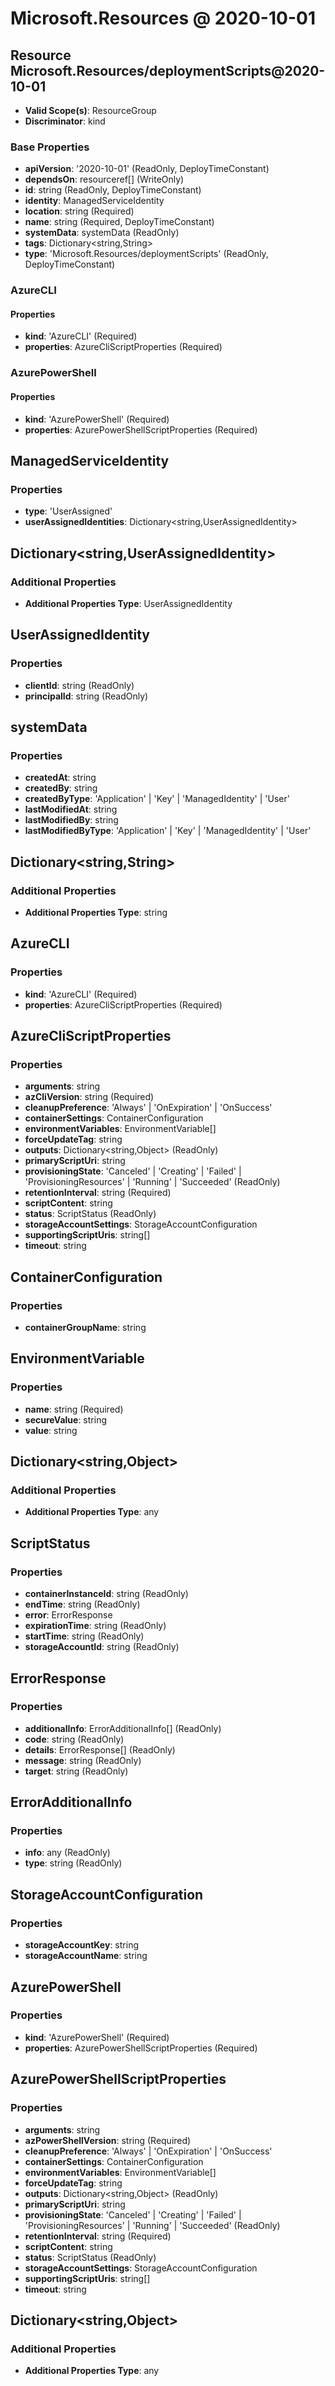 # Microsoft.Resources @ 2020-10-01

## Resource Microsoft.Resources/deploymentScripts@2020-10-01
* **Valid Scope(s)**: ResourceGroup
* **Discriminator**: kind
### Base Properties
* **apiVersion**: '2020-10-01' (ReadOnly, DeployTimeConstant)
* **dependsOn**: resourceref[] (WriteOnly)
* **id**: string (ReadOnly, DeployTimeConstant)
* **identity**: ManagedServiceIdentity
* **location**: string (Required)
* **name**: string (Required, DeployTimeConstant)
* **systemData**: systemData (ReadOnly)
* **tags**: Dictionary<string,String>
* **type**: 'Microsoft.Resources/deploymentScripts' (ReadOnly, DeployTimeConstant)
### AzureCLI
#### Properties
* **kind**: 'AzureCLI' (Required)
* **properties**: AzureCliScriptProperties (Required)

### AzurePowerShell
#### Properties
* **kind**: 'AzurePowerShell' (Required)
* **properties**: AzurePowerShellScriptProperties (Required)


## ManagedServiceIdentity
### Properties
* **type**: 'UserAssigned'
* **userAssignedIdentities**: Dictionary<string,UserAssignedIdentity>

## Dictionary<string,UserAssignedIdentity>
### Additional Properties
* **Additional Properties Type**: UserAssignedIdentity

## UserAssignedIdentity
### Properties
* **clientId**: string (ReadOnly)
* **principalId**: string (ReadOnly)

## systemData
### Properties
* **createdAt**: string
* **createdBy**: string
* **createdByType**: 'Application' | 'Key' | 'ManagedIdentity' | 'User'
* **lastModifiedAt**: string
* **lastModifiedBy**: string
* **lastModifiedByType**: 'Application' | 'Key' | 'ManagedIdentity' | 'User'

## Dictionary<string,String>
### Additional Properties
* **Additional Properties Type**: string

## AzureCLI
### Properties
* **kind**: 'AzureCLI' (Required)
* **properties**: AzureCliScriptProperties (Required)

## AzureCliScriptProperties
### Properties
* **arguments**: string
* **azCliVersion**: string (Required)
* **cleanupPreference**: 'Always' | 'OnExpiration' | 'OnSuccess'
* **containerSettings**: ContainerConfiguration
* **environmentVariables**: EnvironmentVariable[]
* **forceUpdateTag**: string
* **outputs**: Dictionary<string,Object> (ReadOnly)
* **primaryScriptUri**: string
* **provisioningState**: 'Canceled' | 'Creating' | 'Failed' | 'ProvisioningResources' | 'Running' | 'Succeeded' (ReadOnly)
* **retentionInterval**: string (Required)
* **scriptContent**: string
* **status**: ScriptStatus (ReadOnly)
* **storageAccountSettings**: StorageAccountConfiguration
* **supportingScriptUris**: string[]
* **timeout**: string

## ContainerConfiguration
### Properties
* **containerGroupName**: string

## EnvironmentVariable
### Properties
* **name**: string (Required)
* **secureValue**: string
* **value**: string

## Dictionary<string,Object>
### Additional Properties
* **Additional Properties Type**: any

## ScriptStatus
### Properties
* **containerInstanceId**: string (ReadOnly)
* **endTime**: string (ReadOnly)
* **error**: ErrorResponse
* **expirationTime**: string (ReadOnly)
* **startTime**: string (ReadOnly)
* **storageAccountId**: string (ReadOnly)

## ErrorResponse
### Properties
* **additionalInfo**: ErrorAdditionalInfo[] (ReadOnly)
* **code**: string (ReadOnly)
* **details**: ErrorResponse[] (ReadOnly)
* **message**: string (ReadOnly)
* **target**: string (ReadOnly)

## ErrorAdditionalInfo
### Properties
* **info**: any (ReadOnly)
* **type**: string (ReadOnly)

## StorageAccountConfiguration
### Properties
* **storageAccountKey**: string
* **storageAccountName**: string

## AzurePowerShell
### Properties
* **kind**: 'AzurePowerShell' (Required)
* **properties**: AzurePowerShellScriptProperties (Required)

## AzurePowerShellScriptProperties
### Properties
* **arguments**: string
* **azPowerShellVersion**: string (Required)
* **cleanupPreference**: 'Always' | 'OnExpiration' | 'OnSuccess'
* **containerSettings**: ContainerConfiguration
* **environmentVariables**: EnvironmentVariable[]
* **forceUpdateTag**: string
* **outputs**: Dictionary<string,Object> (ReadOnly)
* **primaryScriptUri**: string
* **provisioningState**: 'Canceled' | 'Creating' | 'Failed' | 'ProvisioningResources' | 'Running' | 'Succeeded' (ReadOnly)
* **retentionInterval**: string (Required)
* **scriptContent**: string
* **status**: ScriptStatus (ReadOnly)
* **storageAccountSettings**: StorageAccountConfiguration
* **supportingScriptUris**: string[]
* **timeout**: string

## Dictionary<string,Object>
### Additional Properties
* **Additional Properties Type**: any

